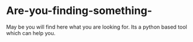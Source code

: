 # Are-you-finding-something-
May be you will find here what you are looking for. Its a python based tool which can help you.

